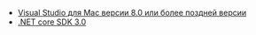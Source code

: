 * [Visual Studio для Mac версии 8.0 или более поздней версии](https://visualstudio.microsoft.com/vs/mac/)
* [.NET core SDK 3.0](https://dotnet.microsoft.com/download/dotnet-core/3.0)
